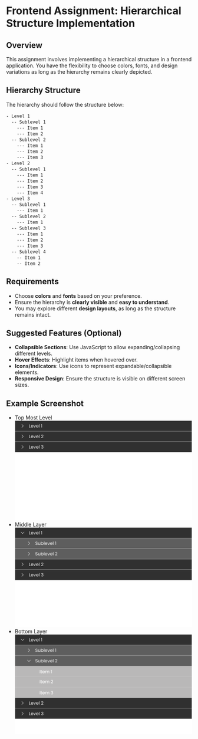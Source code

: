 # Frontend Assignment: Hierarchical Structure Implementation

## Overview
This assignment involves implementing a hierarchical structure in a frontend application. You have the flexibility to choose colors, fonts, and design variations as long as the hierarchy remains clearly depicted.

## Hierarchy Structure
The hierarchy should follow the structure below:

```
- Level 1
  -- Sublevel 1
    --- Item 1
    --- Item 2
  -- Sublevel 2
    --- Item 1
    --- Item 2
    --- Item 3
- Level 2
  -- Sublevel 1
    --- Item 1
    --- Item 2
    --- Item 3
    --- Item 4
- Level 3
  -- Sublevel 1
    --- Item 1
  -- Sublevel 2
    --- Item 1
  -- Sublevel 3
    --- Item 1
    --- Item 2
    --- Item 3
  -- Sublevel 4
    -- Item 1
    -- Item 2
```

## Requirements
- Choose **colors** and **fonts** based on your preference.
- Ensure the hierarchy is **clearly visible** and **easy to understand**.
- You may explore different **design layouts**, as long as the structure remains intact.

## Suggested Features (Optional)
- **Collapsible Sections**: Use JavaScript to allow expanding/collapsing different levels.
- **Hover Effects**: Highlight items when hovered over.
- **Icons/Indicators**: Use icons to represent expandable/collapsible elements.
- **Responsive Design**: Ensure the structure is visible on different screen sizes.

## Example Screenshot
- Top Most Level
![Level](./assets/level.png)
- Middle Layer
![Sublevel](./assets/sublevel.png)
- Bottom Layer
![item](./assets/item.png)




